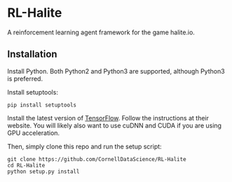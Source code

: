 # RL-Halite
A reinforcement learning agent framework for the game halite.io.

## Installation
Install Python. Both Python2 and Python3 are supported, although Python3 is preferred.

Install setuptools:
```
pip install setuptools
```
Install the latest version of [TensorFlow](https://tensorflow.org). Follow the instructions at their website. You will likely also want to use cuDNN and CUDA if you are using GPU acceleration.

Then, simply clone this repo and run the setup script:
 ```
 git clone https://github.com/CornellDataScience/RL-Halite
 cd RL-Halite
 python setup.py install
 ```